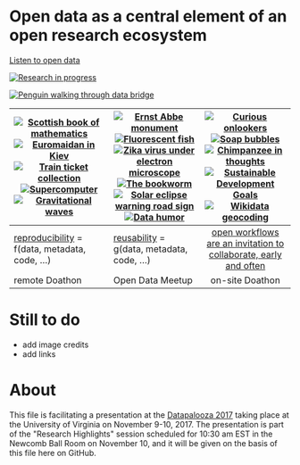 # Open data as a central element of an open research ecosystem

[Listen to open data](http://listen.hatnote.com/#en,fa,ar,sa,es,de,ru,jp,zh,ko)

[![Research in progress](https://upload.wikimedia.org/wikipedia/commons/thumb/7/75/Discovery_in_process.jpg/1280px-Discovery_in_process.jpg)](https://commons.wikimedia.org/wiki/File:Discovery_in_process.jpg)

[![Penguin walking through data bridge](https://upload.wikimedia.org/wikipedia/commons/5/54/Automated_weighbridge_for_Ad%C3%A9lie_penguins_-_journal.pone.0085291.g002.png)](https://commons.wikimedia.org/wiki/File:Automated_weighbridge_for_Ad%C3%A9lie_penguins_-_journal.pone.0085291.g002.png)


| [![Scottish book of mathematics](https://upload.wikimedia.org/wikipedia/commons/1/10/KsiegaSzkocka1.JPG)](https://commons.wikimedia.org/wiki/File:KsiegaSzkocka1.JPG)  [![Euromaidan in Kiev](https://upload.wikimedia.org/wikipedia/commons/thumb/9/9f/Euromaidan_in_Kiev_2014_003.jpg/1280px-Euromaidan_in_Kiev_2014_003.jpg)](https://commons.wikimedia.org/wiki/File:Euromaidan_in_Kiev_2014_003.jpg) [![Train ticket collection](https://upload.wikimedia.org/wikipedia/commons/2/27/00000003_F.jpg)](https://commons.wikimedia.org/wiki/File:00000003_F.jpg) [![Supercomputer](https://upload.wikimedia.org/wikipedia/commons/d/d3/IBM_Blue_Gene_P_supercomputer.jpg)](https://en.wikipedia.org/wiki/File:IBM_Blue_Gene_P_supercomputer.jpg)  [![Gravitational waves](https://upload.wikimedia.org/wikipedia/commons/thumb/d/db/LIGO_measurement_of_gravitational_waves.svg/1211px-LIGO_measurement_of_gravitational_waves.svg.png)](https://commons.wikimedia.org/wiki/File:LIGO_measurement_of_gravitational_waves.svg) | [![Ernst Abbe monument](https://upload.wikimedia.org/wikipedia/commons/thumb/4/46/Ernst-Abbe-Denkmal_Jena_F%C3%BCrstengraben_-_20140802_125709.jpg/1024px-Ernst-Abbe-Denkmal_Jena_F%C3%BCrstengraben_-_20140802_125709.jpg)](https://commons.wikimedia.org/wiki/File:Ernst-Abbe-Denkmal_Jena_F%C3%BCrstengraben_-_20140802_125709.jpg) [![Fluorescent fish](https://upload.wikimedia.org/wikipedia/commons/1/15/Adaptive-Evolution-of-Eel-Fluorescent-Proteins-from-Fatty-Acid-Binding-Proteins-Produces-Bright-pone.0140972.g001.jpg)](https://commons.wikimedia.org/wiki/File:Adaptive-Evolution-of-Eel-Fluorescent-Proteins-from-Fatty-Acid-Binding-Proteins-Produces-Bright-pone.0140972.g001.jpg)  [![Zika virus under electron microscope](https://upload.wikimedia.org/wikipedia/commons/thumb/a/a8/Zika_EM_CDC_20541.png/1024px-Zika_EM_CDC_20541.png)](https://commons.wikimedia.org/wiki/File:Zika_EM_CDC_20541.png) [![The bookworm](https://upload.wikimedia.org/wikipedia/commons/0/04/Carl_Spitzweg_021.jpg)](https://commons.wikimedia.org/wiki/File:Carl_Spitzweg_021.jpg) [![Solar eclipse warning road sign](https://upload.wikimedia.org/wikipedia/commons/thumb/6/6b/Road_Sign_SOLAR_ECLIPSE_TODAY_-_IMG_20170821_172443_%28cropped%29.jpg/1190px-Road_Sign_SOLAR_ECLIPSE_TODAY_-_IMG_20170821_172443_%28cropped%29.jpg)](https://commons.wikimedia.org/wiki/File:Road_Sign_SOLAR_ECLIPSE_TODAY_-_IMG_20170821_172443.jpg)  [![Data humor](https://upload.wikimedia.org/wikipedia/commons/c/ca/New_cuyama.jpg)](https://commons.wikimedia.org/wiki/File:New_cuyama.jpg) | [![Curious onlookers](https://upload.wikimedia.org/wikipedia/commons/8/80/Sudan_Envoy_-_Curious_Onlookers.jpg)](https://commons.wikimedia.org/wiki/File:Sudan_Envoy_-_Curious_Onlookers.jpg)   [![Soap bubbles](https://upload.wikimedia.org/wikipedia/commons/3/32/Everything_must_go.jpg)](https://commons.wikimedia.org/wiki/File:Everything_must_go.jpg)  [![Chimpanzee in thoughts](https://upload.wikimedia.org/wikipedia/commons/thumb/e/ee/In_Thought_..._%283020466221%29.jpg/1024px-In_Thought_..._%283020466221%29.jpg)](https://commons.wikimedia.org/wiki/File:In_Thought_..._(3020466221).jpg) [![Sustainable Development Goals](https://upload.wikimedia.org/wikipedia/commons/e/e8/TGG_Icon_Color_18.png)](https://commons.wikimedia.org/wiki/File:TGG_Icon_Color_18.png) [![Wikidata geocoding](https://upload.wikimedia.org/wikipedia/commons/5/5c/Wikidata_Map_July_2017_Normal.png)](https://commons.wikimedia.org/wiki/File:Wikidata_Map_July_2017_Normal.png) |
|--------|--------|:---:|
| [reproducibility](http://mybinder.org/repo/cranmer/ligo-binder) = f(data, metadata, code, …)| [reusability](http://tinyurl.com/ycpdwvmx) = g(data, metadata, code, …) | [open workflows are an invitation to collaborate, early and often](https://twitter.com/EvoMRI/status/928248498503417856)|
| remote Doathon | Open Data Meetup | on-site Doathon |

# Still to do

- add image credits
- add links

# About

This file is facilitating a presentation at the [Datapalooza 2017](https://dsi.virginia.edu/datapalooza-2017-agenda) taking place at the University of Virginia on November 9-10, 2017. The presentation is part of the "Research Highlights" session scheduled for 10:30 am EST in the Newcomb Ball Room on November 10, and it will be given on the basis of this file here on GitHub.
